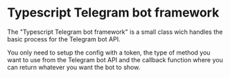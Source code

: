 # Typescript Telegram bot framework
The "Typescript Telegram bot framework" is a small class wich handles the basic process for the Telegram bot API.

You only need to setup the config with a token, the type of method you want to use from the Telegram bot API and the callback function where you can return whatever you want the bot to show.

